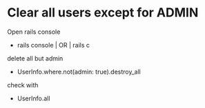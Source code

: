 # Clear all users except for ADMIN
Open rails console
* rails console | OR | rails c  

delete all but admin
* UserInfo.where.not(admin: true).destroy_all  

check with
* UserInfo.all  